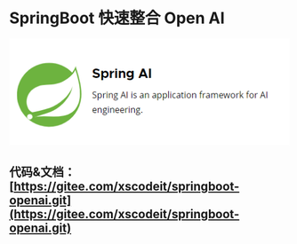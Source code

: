 # SpringBoot 快速整合 Open AI

![1711377508294-85c7f232-01f0-476d-b976-c1001734806a.png](./img/zhcsXxHwJN3a75u5/1711377508294-85c7f232-01f0-476d-b976-c1001734806a-123028.png)

## 代码&文档：[https://gitee.com/xscodeit/springboot-openai.git](https://gitee.com/xscodeit/springboot-openai.git)
